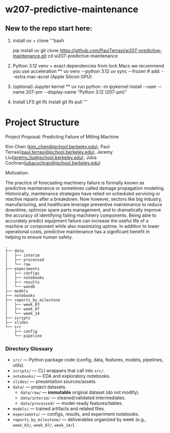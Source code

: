 # w207-predictive-maintenance

## New to the repo start here:

1. install uv + clone
   '''bash

   pip install uv
   git clone https://github.com/PaulTerrasi/w207-predictive-maintenance.git
   cd w207-predictive-maintenance

2. Python 3.12 venv + exact dependencies from lock Macs we recommend you use acceleration **
   uv venv --python 3.12
   uv sync --frozen               # add: --extra mac-accel  (Apple Silicon GPU)

3. (optional) Jupyter kernel **
   uv run python -m ipykernel install --user --name 207-pm --display-name "Python 3.12 (207-pm)"

4. Install LFS
   git lfs install
   git lfs pull
   '''
# Project Structure

Project Proposal: Predicting Failure of Milling Machine

Kim Chen (kim_chen@ischool.berkeley.edu), Paul Terrasi(paul.terrasi@ischool.berkeley.edu),
Jeremy Liu(jeremy_liu@ischool.berkeley.edu), Juba Cochran(jubacochran@ischool.berkeley.edu)

Motivation:

The practice of forecasting machinery failure is formally known as predictive maintenance or sometimes called damage propagation modeling. Historically, maintenance strategies have relied on scheduled servicing or reactive repairs after a breakdown. Now however, sectors like big industry, manufacturing, and healthcare leverage preventive maintenance to reduce downtime, optimize spare parts management, and to dramatically improve the accuracy of identifying failing machinery components. Being able to accurately predict equipment failure can increase the useful life of a machine or component while also maximizing uptime. In addition to lower operational costs, predictive maintenance has a significant benefit in helping to ensure human safety.

```text
.
├── data
│   ├── interim
│   ├── processed
│   └── raw
├── experiments
│   ├── configs
│   ├── notebooks
│   ├── results
│   └── wandb
├── models
├── notebooks
├── reports_by_milestone
│   ├── week_03
│   ├── week_07
│   └── week_14
├── scripts
├── slides
└── src
    ├── config
    └── pipeline

```

### Directory Glossary
- `src/` — Python package code (config, data, features, models, pipelines, utils).
- `scripts/` — CLI wrappers that call into `src/`.
- `notebooks/` — EDA and exploratory notebooks.
- `slides/` — presentation sources/assets.
- `data/` — project datasets.
  - `data/raw/` — **immutable** original dataset (do not modify).
  - `data/interim/` — cleaned/validated intermediates.
  - `data/processed/` — model-ready features/tables.
- `models/` — trained artifacts and related files.
- `experiments/` — configs, results, and experiment notebooks.
- `reports_by_milestone/` — deliverables organized by week (e.g., `week_03/`, `week_07/`, `week_14/`).
